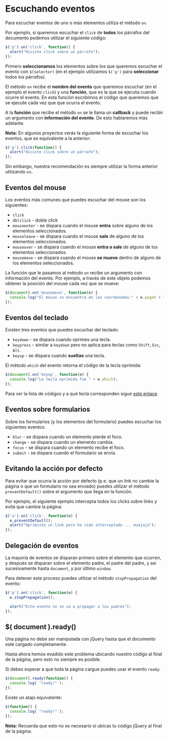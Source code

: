 # Escuchando eventos

Para escuchar eventos de uno o más elementos utiliza el método `on`.

Por ejemplo, si queremos escuchar el `click` de **todos** los párrafos del documento podemos utilizar el siguiente código:

```javascript
$('p').on('click', function() {
  alert("Hiciste click sobre un párrafo");
});
```

Primero **seleccionamos** los elementos sobre los que queremos escuchar el evento con `$(selector)` (en el ejemplo utilizamos `$('p')` para **seleccionar** todos los párrafos).

El método `on` recibe el **nombre del evento** que queremos escuchar (en el ejemplo el evento `click`) y una **función**, que es la que se ejecuta cuando ocurre el evento. En esta función escribimos el código que queremos que se ejecute cada vez que que ocurra el evento.

A la **función** que recibe el método `on` se le llama un **callback** y puede recibir un argumento con **información del evento**. De esto hablaremos más adelante.

**Nota:** En algunos proyectos verás la siguiente forma de escuchar los eventos, que es equivalente a la anterior:

```javascript
$('p').click(function() {
  alert("Hiciste click sobre un párrafo");
});
```

Sin embargo, nuestra recomendación es siempre utilizar la forma anterior utilizando `on`.

## Eventos del mouse

Los eventos más comunes que puedes escuchar del mouse son los siguientes:

* `click`
* `dblclick` - doble click
* `mouseenter` - se dispara cuando el mouse **entra** sobre alguno de los elementos seleccionados.
* `mouseleave` - se dispara cuando el mouse **sale** de alguno de los elementos seleccionados.
* `mouseover` - se dispara cuando el mouse **entra o sale** de alguno de los elementos seleccionados.
* `mousemove` - se dispara cuando el mouse **se mueve** dentro de alguno de los elementos seleccionados.

La función que le pasamos al método `on` recibe un argumento con información del evento. Por ejemplo, a través de este objeto podemos obtener la posición del mouse cada vez que se mueve:

```javascript
$(document).on('mousemove', function(e) {
  console.log("El mouse se encuentra en las coordenadas:" + e.pageX + ", " + e.pageY);
});
```

## Eventos del teclado

Existen tres eventos que puedes escuchar del teclado:

* `keydown` - se dispara cuando oprimes una tecla.
* `keypress` - similar a `keydown` pero no aplica para teclas como `Shift`, `Esc`, `Alt`.
* `keyup` - se dispara cuando **sueltas** una tecla.

El método `which` del evento retorna el código de la tecla oprimida:

```javascript
$(document).on('keyup', function(e) {
  console.log("La tecla oprimida fue " + e.which);
});
```
Para ver la lista de códigos y a qué tecla corresponden sigue [este enlace](https://css-tricks.com/snippets/javascript/javascript-keycodes/).

## Eventos sobre formularios

Sobre los formularios (y los elementos del formulario) puedes escuchar los siguientes eventos:

* `blur` - se dispara cuando un elemento pierde el foco.
* `change` - se dispara cuando un elemento cambia.
* `focus` - se dispara cuando un elemento recibe el foco.
* `submit` - se dispara cuando el formulario se envía.

## Evitando la acción por defecto

Para evitar que ocurra la acción por defecto (p.e. que un link no cambie la página o que un formulario no sea enviado) puedes utilizar el método `preventDefault()` sobre el argumento que llega en la función.

Por ejemplo, el siguiente ejemplo intercepta todos los clicks sobre links y evita que cambie la página:

```javascript
$('a').on('click', function(e) {
  e.preventDefault();
  alert("Oprimiste un link pero ha sido interceptado ... muajaja");
});
```

## Delegación de eventos

La mayoría de eventos se disparan primero sobre el elemento que ocurren, y después se disparan sobre el elemento padre, el padre del padre, y así sucesivamente hasta `document`, y por último `window`.

Para detener este proceso puedes utilizar el método `stopPropagation` del evento:

```javascript
$('p').on('click', function(e) {
  e.stopPropagation();

  alert("Este evento no se va a propagar a los padres");
});
```

## $( document ).ready()

Una página no debe ser manipulada con jQuery hasta que el documento esté cargado completamente.

Hasta ahora hemos evadido este problema ubicando nuestro código al final de la página, pero esto no siempre es posible.

Si debes esperar a que toda la página cargue puedes usar el evento `ready`:

```javascript
$(document).ready(function() {
  console.log( "ready!" );
});
```

Existe un atajo equivalente:

```javascript
$(function() {
  console.log( "ready!" );
});
```

**Nota:** Recuerda que esto no es necesario si ubicas tu código jQuery al final de la página.
